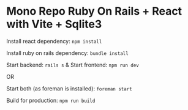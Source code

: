 # Mono Repo Ruby On Rails + React with Vite + Sqlite3

Install react dependency: `npm install`

Install ruby on rails dependency: `bundle install`

Start backend: `rails s` & Start frontend: `npm run dev`

OR

Start both (as foreman is installed): `foreman start`

Build for production: `npm run build`
